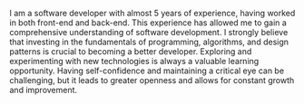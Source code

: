 I am a software developer with almost 5 years of experience, having worked in both front-end and back-end. This experience has allowed me to gain a comprehensive understanding of software development. I strongly believe that investing in the fundamentals of programming, algorithms, and design patterns is crucial to becoming a better developer. Exploring and experimenting with new technologies is always a valuable learning opportunity. Having self-confidence and maintaining a critical eye can be challenging, but it leads to greater openness and allows for constant growth and improvement.

<!--
**edoardovincenzi/edoardovincenzi** is a ✨ _special_ ✨ repository because its `README.md` (this file) appears on your GitHub profile.

Here are some ideas to get you started:

- 🔭 I’m currently working on ...
- 🌱 I’m currently learning ...
- 👯 I’m looking to collaborate on ...
- 🤔 I’m looking for help with ...
- 💬 Ask me about ...
- 📫 How to reach me: ...
- 😄 Pronouns: ...
- ⚡ Fun fact: ...
-->
